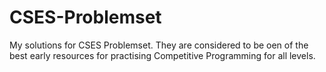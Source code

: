 # CSES-Problemset
My solutions for CSES Problemset.
They are considered to be oen of the best early resources for practising Competitive Programming for all levels.
